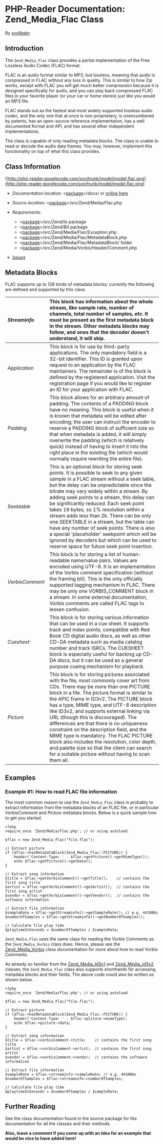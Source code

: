# PHP-Reader Documentation: Zend\_Media\_Flac Class #
By [svollbehr](http://code.google.com/u/svollbehr/)

## Introduction ##
The `Zend_Media_Flac` class provides a partial implementation of the Free Lossless Audio Codec (FLAC) format.

FLAC is an audio format similar to MP3, but lossless, meaning that audio is compressed in FLAC without any loss in quality. This is similar to how Zip works, except with FLAC you will get much better compression because it is designed specifically for audio, and you can play back compressed FLAC files in your favorite player (or your car or home stereo) just like you would an MP3 file.

FLAC stands out as the fastest and most widely supported lossless audio codec, and the only one that at once is non-proprietary, is unencumbered by patents, has an open-source reference implementation, has a well documented format and API, and has several other independent implementations.

The class is capable of only reading metadata blocks. The class is unable to read or decode the audio data frames. You may, however, implement this functionality on top of what this class provides.

## Class Information ##
![http://php-reader.googlecode.com/svn/trunk/model/model.flac.png](http://php-reader.googlecode.com/svn/trunk/model/model.flac.png)

  * _Documentation location:_ <[package](http://code.google.com/p/php-reader/downloads/list)>/docs/ or [online here](http://php-reader.googlecode.com/svn/docs/index.html)
  * _Source location:_ <[package](http://code.google.com/p/php-reader/downloads/list)>/src/Zend/Media/Flac.php
  * _Requirements:_
    * <[package](http://code.google.com/p/php-reader/downloads/list)>/src/Zend/Io package
    * <[package](http://code.google.com/p/php-reader/downloads/list)>/src/Zend/Bit package
    * <[package](http://code.google.com/p/php-reader/downloads/list)>/src/Zend/Media/Flac/Exception.php
    * <[package](http://code.google.com/p/php-reader/downloads/list)>/src/Zend/Media/Flac/MetadataBlock.php
    * <[package](http://code.google.com/p/php-reader/downloads/list)>/src/Zend/Media/Flac/MetadataBlock/ folder
    * <[package](http://code.google.com/p/php-reader/downloads/list)>/src/Zend/Media/Vorbis/Header/Comment.php

  * _[Issues](http://code.google.com/p/php-reader/issues/list?q=label:FLAC)_

## Metadata Blocks ##
FLAC supports up to 128 kinds of metadata blocks; currently the following are defined and supported by this class.

| _Streaminfo_ | This block has information about the whole stream, like sample rate, number of channels, total number of samples, etc. It must be present as the first metadata block in the stream. Other metadata blocks may follow, and ones that the decoder doesn't understand, it will skip. |
|:-------------|:-----------------------------------------------------------------------------------------------------------------------------------------------------------------------------------------------------------------------------------------------------------------------------------|
| _Application_ | This block is for use by third-party applications. The only mandatory field is a 32-bit identifier. This ID is granted upon request to an application by the FLAC maintainers. The remainder is of the block is defined by the registered application. Visit the registration page if you would like to register an ID for your application with FLAC. |
| _Padding_ | This block allows for an arbitrary amount of padding. The contents of a PADDING block have no meaning. This block is useful when it is known that metadata will be edited after encoding; the user can instruct the encoder to reserve a PADDING block of sufficient size so that when metadata is added, it will simply overwrite the padding (which is relatively quick) instead of having to insert it into the right place in the existing file (which would normally require rewriting the entire file). |
| _Seektable_ | This is an optional block for storing seek points. It is possible to seek to any given sample in a FLAC stream without a seek table, but the delay can be unpredictable since the bitrate may vary widely within a stream. By adding seek points to a stream, this delay can be significantly reduced. Each seek point takes 18 bytes, so 1% resolution within a stream adds less than 2k. There can be only one SEEKTABLE in a stream, but the table can have any number of seek points. There is also a special 'placeholder' seekpoint which will be ignored by decoders but which can be used to reserve space for future seek point insertion. |
| _VorbisComment_ | This block is for storing a list of human-readable name/value pairs. Values are encoded using UTF-8. It is an implementation of the Vorbis comment specification (without the framing bit). This is the only officially supported tagging mechanism in FLAC. There may be only one VORBIS\_COMMENT block in a stream. In some external documentation, Vorbis comments are called FLAC tags to lessen confusion. |
| _Cuesheet_ | This block is for storing various information that can be used in a cue sheet. It supports track and index points, compatible with Red Book CD digital audio discs, as well as other CD-DA metadata such as media catalog number and track ISRCs. The CUESHEET block is especially useful for backing up CD-DA discs, but it can be used as a general purpose cueing mechanism for playback. |
| _Picture_ | This block is for storing pictures associated with the file, most commonly cover art from CDs. There may be more than one PICTURE block in a file. The picture format is similar to the APIC frame in ID3v2. The PICTURE block has a type, MIME type, and UTF-8 description like ID3v2, and supports external linking via URL (though this is discouraged). The differences are that there is no uniqueness constraint on the description field, and the MIME type is mandatory. The FLAC PICTURE block also includes the resolution, color depth, and palette size so that the client can search for a suitable picture without having to scan them all. |

## Examples ##
### Example #1: How to read FLAC file information ###
The most common reason to use the `Zend_Media_Flac` class is probably to extract information from the metadata blocks of an FLAC file, or in particular _VorbisComment_ and _Picture_ metadata blocks. Below is a quick sample how to get you started.

```
<?php
require_once 'Zend/Media/Flac.php'; // or using autoload

$flac = new Zend_Media_Flac("file.flac");

// Extract picture
if ($flac->hasMetadataBlock(Zend_Media_Flac::PICTURE)) {
    header('Content-Type: ' . $flac->getPicture()->getMimeType());
    echo $flac->getPicture()->getData();
}

// Extract song information
$title = $flac->getVorbisComment()->getTitle();    // contains the first song title
$artist = $flac->getVorbisComment()->getArtist();  // contains the first song artist
$vendor = $flac->getVorbisComment()->getVendor();  // contains the software information

// Extract file information
$sampleRate = $flac->getStreaminfo()->getSampleRate(); // e.g. 44100Hz
$numberOfSamples = $flac->getStreaminfo()->getNumberOfSamples();

// Calculate file play time
$playtimeInSeconds = $numberOfSamples / $sampleRate;
```

`Zend_Media_Flac` uses the same class for reading the Vorbis Comments as the `Zend_Media_Vorbis` class does. Hence, please see the [Zend\_Media\_Vorbis](Vorbis.md) class documentation for more about how to read Vorbis Comments.

As already so familiar from the [Zend\_Media\_Id3v1](ID3v1.md) and [Zend\_Media\_Id3v2](ID3v2.md) classes, the `Zend_Media_Flac` class also supports shorthands for accessing metadata blocks and their fields. The above code could also be written as shown below.

```
<?php
require_once 'Zend/Media/Flac.php'; // or using autoload

$flac = new Zend_Media_Flac("file.flac");

// Extract picture
if ($flac->hasMetadataBlock(Zend_Media_Flac::PICTURE)) {
    header('Content-Type: ' . $flac->picture->mimeType);
    echo $flac->picture->data;
}

// Extract song information
$title = $flac->vorbisComment->title;    // contains the first song title
$artist = $flac->vorbisComment->artist;  // contains the first song artist
$vendor = $flac->vorbisComment->vendor;  // contains the software information

// Extract file information
$sampleRate = $flac->streaminfo->sampleRate; // e.g. 44100Hz
$numberOfSamples = $flac->streaminfo->numberOfSamples;

// Calculate file play time
$playtimeInSeconds = $numberOfSamples / $sampleRate;

```

## Further Reading ##
See the class documentation found in the source package for the documentation for all the classes and their methods.

**Also, leave a comment if you come up with an idea for an example that would be nice to have added here!**